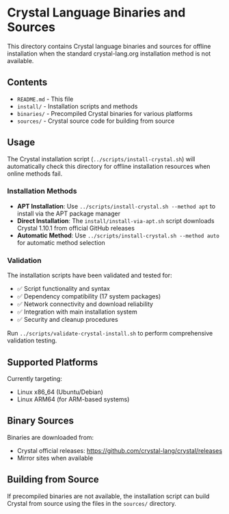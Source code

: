 # Crystal Language Binaries and Sources

This directory contains Crystal language binaries and sources for offline installation
when the standard crystal-lang.org installation method is not available.

## Contents

- `README.md` - This file
- `install/` - Installation scripts and methods
- `binaries/` - Precompiled Crystal binaries for various platforms
- `sources/` - Crystal source code for building from source

## Usage

The Crystal installation script (`../scripts/install-crystal.sh`) will automatically
check this directory for offline installation resources when online methods fail.

### Installation Methods

- **APT Installation**: Use `../scripts/install-crystal.sh --method apt` to install via the APT package manager
- **Direct Installation**: The `install/install-via-apt.sh` script downloads Crystal 1.10.1 from official GitHub releases
- **Automatic Method**: Use `../scripts/install-crystal.sh --method auto` for automatic method selection

### Validation

The installation scripts have been validated and tested for:
- ✅ Script functionality and syntax
- ✅ Dependency compatibility (17 system packages)
- ✅ Network connectivity and download reliability  
- ✅ Integration with main installation system
- ✅ Security and cleanup procedures

Run `../scripts/validate-crystal-install.sh` to perform comprehensive validation testing.

## Supported Platforms

Currently targeting:
- Linux x86_64 (Ubuntu/Debian)
- Linux ARM64 (for ARM-based systems)

## Binary Sources

Binaries are downloaded from:
- Crystal official releases: https://github.com/crystal-lang/crystal/releases
- Mirror sites when available

## Building from Source

If precompiled binaries are not available, the installation script can build
Crystal from source using the files in the `sources/` directory.